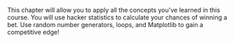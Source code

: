  This chapter will allow you to apply all the concepts you've learned in this course. You will use hacker statistics to calculate your chances of winning a bet. Use random number generators, loops, and Matplotlib to gain a competitive edge! 
